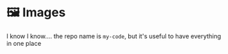 <h1>🖼️ Images</h1>

I know I know.... the repo name is `my-code`, but it's useful to have everything in one place